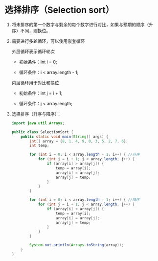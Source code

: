 # 选择排序（Selection sort）
1. 将未排序的第一个数字与剩余的每个数字进行对比，如果与预期的顺序（升序）不同，则换位。
2. 需要进行多轮循环，可以使用嵌套循环
   
   外层循环表示循环轮次

   - 初始条件：int i = 0;

   - 循环条件：i < array.length - 1;

   内层循环用于对比和换位

   - 初始条件：int j = i + 1;

   - 循环条件：j < array.length;
3. 选择排序（升序与降序）：
   ```java
   import java.util.Arrays;
   
   public class SelectionSort {
       public static void main(String[] args) {
           int[] array = {8, 1, 4, 9, 0, 3, 5, 2, 7, 6};
           int temp;
   
           for (int i = 0; i < array.length - 1; i++) { //升序
               for (int j = i + 1; j < array.length; j++) {
                   if (array[i] > array[j]) {
                       temp = array[i];
                       array[i] = array[j];
                       array[j] = temp;
                   }
               }
           }
   
           for (int i = 0; i < array.length - 1; i++) { //降序
               for (int j = i + 1; j < array.length; j++) {
                   if (array[i] < array[j]) {
                       temp = array[i];
                       array[i] = array[j];
                       array[j] = temp;
                   }
               }
           }
   
           System.out.println(Arrays.toString(array));
       }
   }
   ```